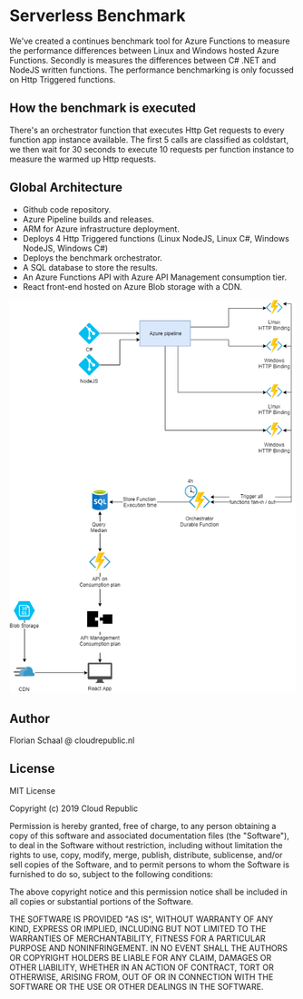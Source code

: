 # Serverless Benchmark
We've created a continues benchmark tool for Azure Functions to measure the performance differences between Linux and Windows hosted Azure Functions. Secondly is measures the differences between C# .NET and NodeJS written functions. The performance benchmarking is only focussed on Http Triggered functions.

## How the benchmark is executed
There's an orchestrator function that executes Http Get requests to every function app instance available. The first 5 calls are classified as coldstart, we then wait for 30 seconds to execute 10 requests per function instance to measure the warmed up Http requests.

## Global Architecture
* Github code repository.
* Azure Pipeline builds and releases.
* ARM for Azure infrastructure deployment.
* Deploys 4 Http Triggered functions (Linux NodeJS, Linux C#, Windows NodeJS, Windows C#)
* Deploys the benchmark orchestrator.
* A SQL database to store the results.
* An Azure Functions API with Azure API Management consumption tier.
* React front-end hosted on Azure Blob storage with a CDN.
<img src='docs/global architecture.png' />

## Author
Florian Schaal @ cloudrepublic.nl

## License
MIT License

Copyright (c) 2019 Cloud Republic

Permission is hereby granted, free of charge, to any person obtaining a copy
of this software and associated documentation files (the "Software"), to deal
in the Software without restriction, including without limitation the rights
to use, copy, modify, merge, publish, distribute, sublicense, and/or sell
copies of the Software, and to permit persons to whom the Software is
furnished to do so, subject to the following conditions:

The above copyright notice and this permission notice shall be included in all
copies or substantial portions of the Software.

THE SOFTWARE IS PROVIDED "AS IS", WITHOUT WARRANTY OF ANY KIND, EXPRESS OR
IMPLIED, INCLUDING BUT NOT LIMITED TO THE WARRANTIES OF MERCHANTABILITY,
FITNESS FOR A PARTICULAR PURPOSE AND NONINFRINGEMENT. IN NO EVENT SHALL THE
AUTHORS OR COPYRIGHT HOLDERS BE LIABLE FOR ANY CLAIM, DAMAGES OR OTHER
LIABILITY, WHETHER IN AN ACTION OF CONTRACT, TORT OR OTHERWISE, ARISING FROM,
OUT OF OR IN CONNECTION WITH THE SOFTWARE OR THE USE OR OTHER DEALINGS IN THE
SOFTWARE.